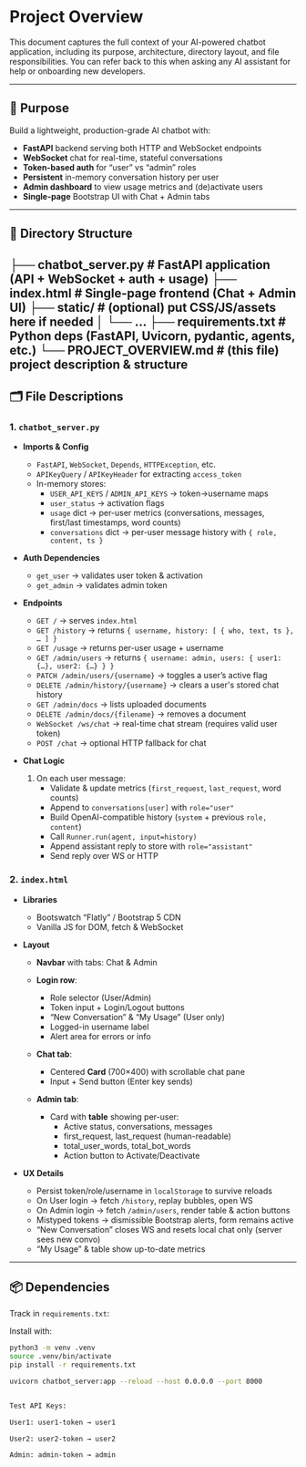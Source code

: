 # Project Overview

This document captures the full context of your AI-powered chatbot application, including its purpose, architecture, directory layout, and file responsibilities. You can refer back to this when asking any AI assistant for help or onboarding new developers.

---

## 🚀 Purpose

Build a lightweight, production-grade AI chatbot with:

- **FastAPI** backend serving both HTTP and WebSocket endpoints  
- **WebSocket** chat for real-time, stateful conversations  
- **Token-based auth** for “user” vs “admin” roles  
- **Persistent** in-memory conversation history per user  
- **Admin dashboard** to view usage metrics and (de)activate users  
- **Single-page** Bootstrap UI with Chat + Admin tabs  

---

## 📁 Directory Structure

├── chatbot_server.py # FastAPI application (API + WebSocket + auth + usage)
├── index.html # Single-page frontend (Chat + Admin UI)
├── static/ # (optional) put CSS/JS/assets here if needed
│ └── ...
├── requirements.txt # Python deps (FastAPI, Uvicorn, pydantic, agents, etc.)
└── PROJECT_OVERVIEW.md # (this file) project description & structure
---

## 🗂️ File Descriptions

### 1. `chatbot_server.py`

- **Imports & Config**  
  - `FastAPI`, `WebSocket`, `Depends`, `HTTPException`, etc.  
  - `APIKeyQuery` / `APIKeyHeader` for extracting `access_token`  
  - In-memory stores:  
    - `USER_API_KEYS` / `ADMIN_API_KEYS` → token→username maps  
    - `user_status` → activation flags  
    - `usage` dict → per-user metrics (conversations, messages, first/last timestamps, word counts)  
    - `conversations` dict → per-user message history with `{ role, content, ts }`  

- **Auth Dependencies**  
  - `get_user` → validates user token & activation  
  - `get_admin` → validates admin token  

- **Endpoints**  
  - `GET /` → serves `index.html`  
  - `GET /history` → returns `{ username, history: [ { who, text, ts }, … ] }`  
  - `GET /usage` → returns per-user usage + username  
  - `GET /admin/users` → returns `{ username: admin, users: { user1: {…}, user2: {…} } }`
  - `PATCH /admin/users/{username}` → toggles a user’s active flag
  - `DELETE /admin/history/{username}` → clears a user's stored chat history
  - `GET /admin/docs` → lists uploaded documents
  - `DELETE /admin/docs/{filename}` → removes a document
  - `WebSocket /ws/chat` → real-time chat stream (requires valid user token)
  - `POST /chat` → optional HTTP fallback for chat

- **Chat Logic**  
  1. On each user message:  
     - Validate & update metrics (`first_request`, `last_request`, word counts)  
     - Append to `conversations[user]` with `role="user"`  
     - Build OpenAI-compatible history (`system` + previous `role, content`)  
     - Call `Runner.run(agent, input=history)`  
     - Append assistant reply to store with `role="assistant"`  
     - Send reply over WS or HTTP  

### 2. `index.html`

- **Libraries**  
  - Bootswatch “Flatly” / Bootstrap 5 CDN  
  - Vanilla JS for DOM, fetch & WebSocket  

- **Layout**  
  - **Navbar** with tabs: Chat & Admin  
  - **Login row**:  
    - Role selector (User/Admin)  
    - Token input + Login/Logout buttons  
    - “New Conversation” & “My Usage” (User only)  
    - Logged-in username label  
    - Alert area for errors or info  

  - **Chat tab**:  
    - Centered **Card** (700×400) with scrollable chat pane  
    - Input + Send button (Enter key sends)  

  - **Admin tab**:  
    - Card with **table** showing per-user:  
      - Active status, conversations, messages  
      - first_request, last_request (human-readable)  
      - total_user_words, total_bot_words  
      - Action button to Activate/Deactivate  

- **UX Details**  
  - Persist token/role/username in `localStorage` to survive reloads  
  - On User login → fetch `/history`, replay bubbles, open WS  
  - On Admin login → fetch `/admin/users`, render table & action buttons  
  - Mistyped tokens → dismissible Bootstrap alerts, form remains active  
  - “New Conversation” closes WS and resets local chat only (server sees new convo)  
  - “My Usage” & table show up-to-date metrics  

---

## 📦 Dependencies

Track in `requirements.txt`:



Install with:

```bash
python3 -m venv .venv
source .venv/bin/activate
pip install -r requirements.txt

uvicorn chatbot_server:app --reload --host 0.0.0.0 --port 8000


Test API Keys:

User1: user1-token → user1

User2: user2-token → user2

Admin: admin-token → admin




